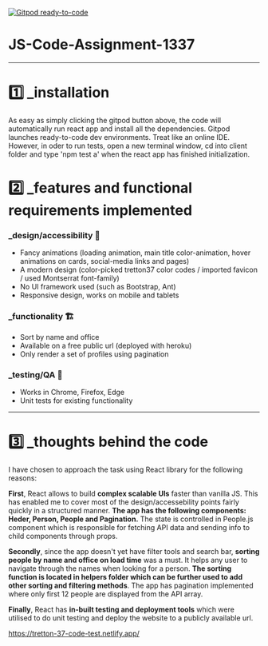[![Gitpod ready-to-code](https://img.shields.io/badge/Gitpod-ready--to--code-blue?logo=gitpod)](https://gitpod.io/#https://github.com/ildanaruzybayeva/JS-Code-Assignment-1337)

# JS-Code-Assignment-1337

---

<h1>1️⃣ _installation </h1> 
<p>As easy as simply clicking the gitpod button above, the code will automatically run react app and install all the dependencies. Gitpod launches ready-to-code dev environments. Treat like an online IDE. However, in oder to run tests, open a new terminal window, cd into client folder and type 'npm test a' when the react app has finished initialization. </p>

<h1>2️⃣️ _features and functional requirements implemented</h1>
<h3>_design/accessibility 🌺</h3>
<ul>
  <li>Fancy animations (loading animation, main title color-animation, hover animations on cards, social-media links and pages)</li>
  <li>A modern design (color-picked tretton37 color codes / imported favicon / used Montserrat font-family)</li>
  <li>No UI framework used (such as Bootstrap, Ant)</li>
  <li>Responsive design, works on mobile and tablets</li>
</ul>

<h3>_functionality 🏗️</h3>
<ul>
  <li>Sort by name and office</li>
  <li>Available on a free public url (deployed with heroku)</li>
  <li>Only render a set of profiles using pagination </li>
</ul>

<h3>_testing/QA 🧪</h3>
<ul>
  <li>Works in Chrome, Firefox, Edge</li>
  <li>Unit tests for existing functionality</li>
</ul>

---

<h1>3️⃣ _thoughts behind the code</h1>

I have chosen to approach the task using React library for the following reasons:

<b>First</b>, React allows to build <b>complex scalable UIs</b> faster than vanilla JS. This has enabled me to cover most of the design/accessebility points fairly quickly in a structured manner. <b>The app has the following components: Heder, Person, People and Pagination.</b> The state is controlled in People.js component which is responsible for fetching API data and sending info to child components through props.

<b>Secondly</b>, since the app doesn't yet have filter tools and search bar, <b>sorting people by name and office on load time</b> was a must. It helps any user to navigate through the names when looking for a person. <b>The sorting function is located in helpers folder which can be further used to add other sorting and filtering methods</b>. The app has pagination implemented where only first 12 people are displayed from the API array.

<b>Finally</b>, React has <b>in-built testing and deployment tools</b> which were utilised to do unit testing and deploy the website to a publicly available url.

https://tretton-37-code-test.netlify.app/
